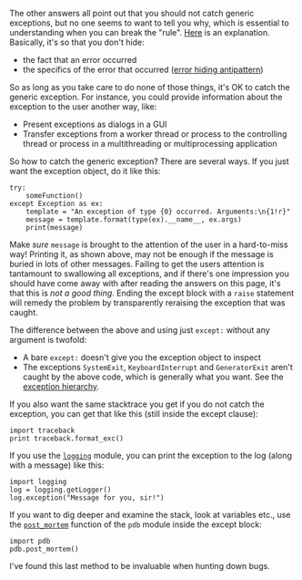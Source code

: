 The other answers all point out that you should not catch generic exceptions, but no one seems to want to tell you why, which is essential to understanding when you can break the "rule". [Here](https://stackoverflow.com/a/736029/566644) is an explanation. Basically, it's so that you don't hide:

 - the fact that an error occurred 
 - the specifics of the error that occurred ([error hiding antipattern](http://en.wikipedia.org/wiki/Error_hiding))

So as long as you take care to do none of those things, it's OK to catch the generic exception. For instance, you could provide information about the exception to the user another way, like:

  - Present exceptions as dialogs in a GUI
  - Transfer exceptions from a worker thread or process to the controlling thread or process in a multithreading or multiprocessing application

So how to catch the generic exception? There are several ways. If you just want the exception object, do it like this:

    try:
        someFunction()
    except Exception as ex:
        template = "An exception of type {0} occurred. Arguments:\n{1!r}"
        message = template.format(type(ex).__name__, ex.args)
        print(message)

Make *sure* `message` is brought to the attention of the user in a hard-to-miss way! Printing it, as shown above, may not be enough if the message is buried in lots of other messages. Failing to get the users attention is tantamount to swallowing all exceptions, and if there's one impression you should have come away with after reading the answers on this page, it's that this is *not a good thing*. Ending the except block with a `raise` statement will remedy the problem by transparently reraising the exception that was caught.

The difference between the above and using just `except:` without any argument is twofold:

 * A bare `except:` doesn't give you the exception object to inspect
 * The exceptions `SystemExit`, `KeyboardInterrupt` and `GeneratorExit` aren't caught by the above code, which is generally what you want. See the [exception hierarchy](http://docs.python.org/2/library/exceptions.html#exception-hierarchy).

If you also want the same stacktrace you get if you do not catch the exception, you can get that like this (still inside the except clause):

    import traceback
    print traceback.format_exc()

If you use the [`logging`](http://docs.python.org/library/logging.html) module, you can print the exception to the log (along with a message) like this:

    import logging
    log = logging.getLogger()
    log.exception("Message for you, sir!")

If you want to dig deeper and examine the stack, look at variables etc., use the [`post_mortem`](http://docs.python.org/library/pdb.html#pdb.post_mortem) function of the `pdb` module inside the except block:

    import pdb
    pdb.post_mortem()

I've found this last method to be invaluable when hunting down bugs.
